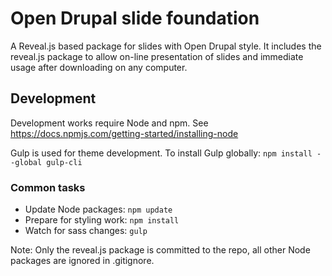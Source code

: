 # Open Drupal slide foundation
A Reveal.js based package for slides with Open Drupal style. It includes the reveal.js package to allow on-line presentation of slides and immediate usage after downloading on any computer.

## Development
Development works require Node and npm. See https://docs.npmjs.com/getting-started/installing-node

Gulp is used for theme development. To install Gulp globally: `npm install --global gulp-cli`

### Common tasks
- Update Node packages: `npm update`
- Prepare for styling work: `npm install`
- Watch for sass changes: `gulp`

Note: Only the reveal.js package is committed to the repo, all other Node packages are ignored in .gitignore.